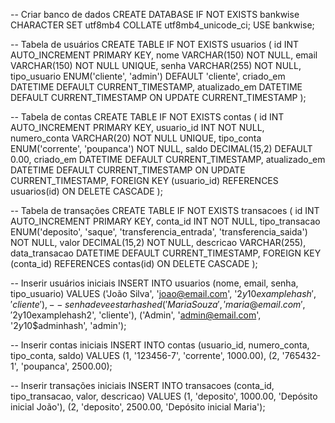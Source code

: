 -- Criar banco de dados
CREATE DATABASE IF NOT EXISTS bankwise CHARACTER SET utf8mb4 COLLATE utf8mb4_unicode_ci;
USE bankwise;

-- Tabela de usuários
CREATE TABLE IF NOT EXISTS usuarios (
    id INT AUTO_INCREMENT PRIMARY KEY,
    nome VARCHAR(150) NOT NULL,
    email VARCHAR(150) NOT NULL UNIQUE,
    senha VARCHAR(255) NOT NULL,
    tipo_usuario ENUM('cliente', 'admin') DEFAULT 'cliente',
    criado_em DATETIME DEFAULT CURRENT_TIMESTAMP,
    atualizado_em DATETIME DEFAULT CURRENT_TIMESTAMP ON UPDATE CURRENT_TIMESTAMP
);

-- Tabela de contas
CREATE TABLE IF NOT EXISTS contas (
    id INT AUTO_INCREMENT PRIMARY KEY,
    usuario_id INT NOT NULL,
    numero_conta VARCHAR(20) NOT NULL UNIQUE,
    tipo_conta ENUM('corrente', 'poupanca') NOT NULL,
    saldo DECIMAL(15,2) DEFAULT 0.00,
    criado_em DATETIME DEFAULT CURRENT_TIMESTAMP,
    atualizado_em DATETIME DEFAULT CURRENT_TIMESTAMP ON UPDATE CURRENT_TIMESTAMP,
    FOREIGN KEY (usuario_id) REFERENCES usuarios(id) ON DELETE CASCADE
);

-- Tabela de transações
CREATE TABLE IF NOT EXISTS transacoes (
    id INT AUTO_INCREMENT PRIMARY KEY,
    conta_id INT NOT NULL,
    tipo_transacao ENUM('deposito', 'saque', 'transferencia_entrada', 'transferencia_saida') NOT NULL,
    valor DECIMAL(15,2) NOT NULL,
    descricao VARCHAR(255),
    data_transacao DATETIME DEFAULT CURRENT_TIMESTAMP,
    FOREIGN KEY (conta_id) REFERENCES contas(id) ON DELETE CASCADE
);

-- Inserir usuários iniciais
INSERT INTO usuarios (nome, email, senha, tipo_usuario) VALUES
('João Silva', 'joao@email.com', '$2y$10$examplehash', 'cliente'), -- senha deve estar hashed
('Maria Souza', 'maria@email.com', '$2y$10$examplehash2', 'cliente'),
('Admin', 'admin@email.com', '$2y$10$adminhash', 'admin');

-- Inserir contas iniciais
INSERT INTO contas (usuario_id, numero_conta, tipo_conta, saldo) VALUES
(1, '123456-7', 'corrente', 1000.00),
(2, '765432-1', 'poupanca', 2500.00);

-- Inserir transações iniciais
INSERT INTO transacoes (conta_id, tipo_transacao, valor, descricao) VALUES
(1, 'deposito', 1000.00, 'Depósito inicial João'),
(2, 'deposito', 2500.00, 'Depósito inicial Maria');
